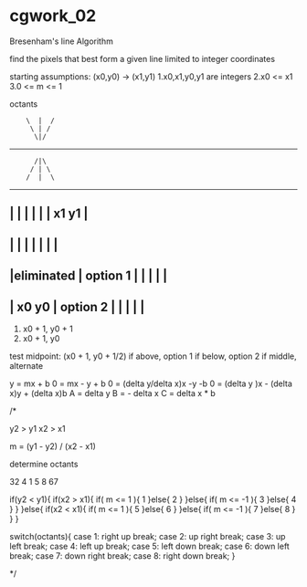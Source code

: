 # cgwork_02
Bresenham's line Algorithm

find the pixels that best form a given line
limited to integer coordinates

starting assumptions:
 (x0,y0) -> (x1,y1)
1.x0,x1,y0,y1 are integers
2.x0 <= x1
3.0 <= m <= 1

octants

        \  |  /
         \ | /
          \|/
-----------------------
          /|\
	     / | \
        /  |  \
	
-----------------------------------------------------------------
|           |          |          |         |          | x1 y1  |
-----------------------------------------------------------------
|           |          |          |         |          |        |
-----------------------------------------------------------------
|eliminated | option 1 |          |         |          |        |
-----------------------------------------------------------------
| x0 y0     | option 2 |          |         |          |        |
-----------------------------------------------------------------

1. x0 + 1, y0 + 1
2. x0 + 1, y0

test midpoint: (x0 + 1, y0 + 1/2)
if above, option 1
if below, option 2
if middle, alternate


y = mx + b
0 = mx - y + b
0 = (delta y/delta x)x -y -b
0 = (delta y )x - (delta x)y + (delta x)b
A = delta y
B = - delta x
C = delta x * b



/*

y2 > y1
x2 > x1

m = (y1 - y2) / (x2 - x1)

determine octants

 32
4  1
5  8
 67

if(y2 < y1){
	if(x2 > x1){
	    if( m <= 1 ){
	         1
	    }else{
	         2
	    }
	}else{
	    if( m <= -1 ){
	         3
	    }else{
	         4
	    }
	}
}else{
   if(x2 < x1){
	    if( m <= 1 ){
	         5
	    }else{
	         6
	    }
	}else{
	    if( m <= -1 ){
	         7
	    }else{
	         8
	    }
	}
}

switch(octants){
	case 1: right up
	break;
	case 2: up right
	break;
	case 3: up left
	break;
	case 4: left up
	break;
	case 5: left down
	break;
	case 6: down left
	break;
	case 7: down right
	break;
	case 8: right down
	break;
}









*/























